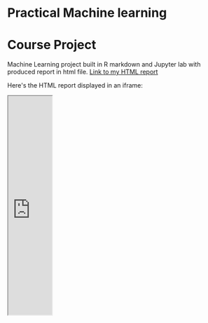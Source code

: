 # Practical Machine learning
# Course Project

Machine Learning project built in R markdown and Jupyter lab with produced report in html file.
[Link to my HTML report](https://olgaklischuk.github.io/Practical_ML-Course_Project/)

Here's the HTML report displayed in an iframe:

<iframe src="https://olgaklischuk.github.io/Practical_ML-Course_Project/" width="100" height="500"></iframe>
